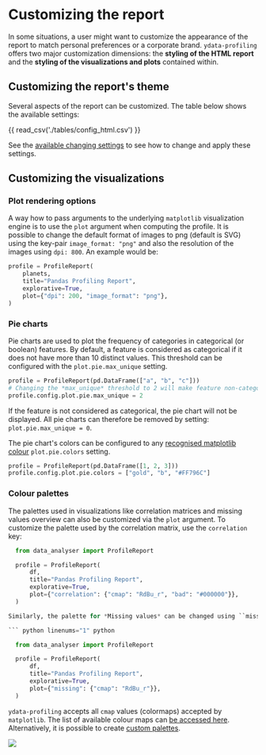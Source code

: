 # Customizing the report

In some situations, a user might want to customize the appearance
of the report to match personal preferences or a corporate brand.
``ydata-profiling`` offers two major customization dimensions: 
the **styling of the HTML report** and the **styling of the visualizations
and plots** contained within. 

## Customizing the report's theme

Several aspects of the report can be customized. The table below shows the available settings:

{{ read_csv('./tables/config_html.csv') }}

See the [available changing settings](../advanced_settings/changing_settings.md)
to see how to change and apply these settings.

## Customizing the visualizations

### Plot rendering options

A way how to pass arguments to the underlying ``matplotlib`` visualization
engine is to use the ``plot`` argument when computing the profile.
It is possible to change the default format of images to png (default is SVG)
using the key-pair ``image_format: "png"`` and also the resolution of the images using ``dpi: 800``.
An example would be:

```python linenums="1" title="Customize plots rendering"
profile = ProfileReport(
    planets,
    title="Pandas Profiling Report",
    explorative=True,
    plot={"dpi": 200, "image_format": "png"},
)
```

### Pie charts

Pie charts are used to plot the frequency of categories in categorical
(or boolean) features. By default, a feature is considered as categorical
if it does not have more than 10 distinct values. This threshold can be
configured with the ``plot.pie.max_unique`` setting.

``` python linenums="1" title="Control pie charts frequency"
profile = ProfileReport(pd.DataFrame(["a", "b", "c"]))
# Changing the *max_unique* threshold to 2 will make feature non-categorical
profile.config.plot.pie.max_unique = 2
```

If the feature is not considered as categorical, the pie chart will not be
displayed. All pie charts can therefore be removed by setting: ``plot.pie.max_unique = 0``.

The pie chart's colors can be configured to any [recognised matplotlib colour](https://matplotlib.org/stable/tutorials/colors/colors.html>) `plot.pie.colors` setting. 

``` python linenums="1" title="Control pie charts colors"
profile = ProfileReport(pd.DataFrame([1, 2, 3]))
profile.config.plot.pie.colors = ["gold", "b", "#FF796C"]
```

### Colour palettes

The palettes used in visualizations like correlation matrices and missing
values overview can also be customized via the ``plot`` argument. To customize
the palette used by the correlation matrix, use the ``correlation`` key:

``` python linenums="1" title="Changing visualizations color palettes"
  from data_analyser import ProfileReport

  profile = ProfileReport(
      df,
      title="Pandas Profiling Report",
      explorative=True,
      plot={"correlation": {"cmap": "RdBu_r", "bad": "#000000"}},
  )

Similarly, the palette for *Missing values* can be changed using ``missing`` argument:

``` python linenums="1" python

  from data_analyser import ProfileReport

  profile = ProfileReport(
      df,
      title="Pandas Profiling Report",
      explorative=True,
      plot={"missing": {"cmap": "RdBu_r"}},
  )
```

``ydata-profiling`` accepts all ``cmap`` values (colormaps) accepted by ``matplotlib``.
The list of available colour maps can [be accessed here](https://matplotlib.org/stable/tutorials/colors/colormaps.html>).
Alternatively, it is possible to create [custom palettes](https://matplotlib.org/stable/gallery/color/custom_cmap.html>).

<img referrerpolicy="no-referrer-when-downgrade" src="https://static.scarf.sh/a.png?x-pxid=baa0e45f-0c03-4190-9646-9d8ea2640ba2" />